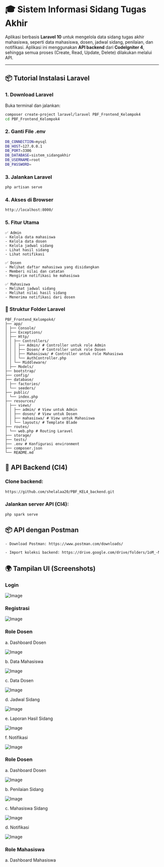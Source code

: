 # 🎓 Sistem Informasi Sidang Tugas Akhir

Aplikasi berbasis **Laravel 10** untuk mengelola data sidang tugas akhir mahasiswa, seperti data mahasiswa, dosen, jadwal sidang, penilaian, dan notifikasi. Aplikasi ini menggunakan **API backend** dari **CodeIgniter 4**, sehingga semua proses (Create, Read, Update, Delete) dilakukan melalui API.

---

## 📦 Tutorial Instalasi Laravel

###  1. Download Laravel

Buka terminal dan jalankan:

```bash
composer create-project laravel/laravel PBF_Frontend_Kelompok4
cd PBF_Frontend_Kelompok4

```
### 2. Ganti File .env
```bash
DB_CONNECTION=mysql
DB_HOST=127.0.0.1
DB_PORT=3306
DB_DATABASE=sistem_sidangakhir
DB_USERNAME=root
DB_PASSWORD=
```

### 3. Jalankan Laravel
```bash
php artisan serve
```

### 4. Akses di Browser
```bash
http://localhost:8000/
```

### 5. Fitur Utama
```
✅ Admin
- Kelola data mahasiswa
- Kelola data dosen
- Kelola jadwal sidang
- Lihat hasil sidang
- Lihat notifikasi

✅ Dosen
- Melihat daftar mahasiswa yang disidangkan
- Memberi nilai dan catatan
- Mengirim notifikasi ke mahasiswa

✅ Mahasiswa
- Melihat jadwal sidang
- Melihat nilai hasil sidang
- Menerima notifikasi dari dosen
```
### 📁 Struktur Folder Laravel
```
PBF_Frontend_Kelompok4/
├── app/
│ ├── Console/
│ ├── Exceptions/
│ ├── Http/
│ │ ├── Controllers/
│ │ │ ├── Admin/ # Controller untuk role Admin
│ │ │ ├── Dosen/ # Controller untuk role Dosen
│ │ │ ├── Mahasiswa/ # Controller untuk role Mahasiswa
│ │ │ └── AuthController.php
│ │ └── Middleware/
│ ├── Models/
├── bootstrap/
├── config/
├── database/
│ ├── factories/
│ └── seeders/
├── public/
│ └── index.php
├── resources/
│ ├── views/
│ │ ├── admin/ # View untuk Admin
│ │ ├── dosen/ # View untuk Dosen
│ │ ├── mahasiswa/ # View untuk Mahasiswa
│ │ └── layouts/ # Template Blade
├── routes/
│ └── web.php # Routing Laravel
├── storage/
├── tests/
├── .env # Konfigurasi environment
├── composer.json
└── README.md
```


## 🔗 API Backend (CI4)
### Clone backend:
```bash
https://github.com/shelalaa20/PBF_KEL4_backend.git
```
### Jalankan server API (CI4):
```
php spark serve
```
## 📦 API dengan Postman
```bash
- Download Postman: https://www.postman.com/downloads/

- Import koleksi backend: https://drive.google.com/drive/folders/1oM_-M4-XOv8jatZQ66pT2e_izZ_DCZaM?usp=sharing

```
## 🌍 Tampilan UI (Screenshots)

### Login
![Image](https://github.com/user-attachments/assets/2374dbfc-689f-42aa-9a62-907473059b36)

### Registrasi

![Image](https://github.com/user-attachments/assets/2374dbfc-689f-42aa-9a62-907473059b36)

### Role Dosen

a. Dashboard Dosen

![Image](https://github.com/user-attachments/assets/e5a5dfa9-4394-4131-8610-3a3513f0b7f6)

b. Data Mahasiswa

![Image](https://github.com/user-attachments/assets/250e654e-93ee-4360-9f3c-e012794c6d35)

c. Data Dosen

![Image](https://github.com/user-attachments/assets/2132b597-fe20-4dc4-865b-604d7c33b380)

d. Jadwal Sidang

![Image](https://github.com/user-attachments/assets/85ea24fe-633e-4051-b6bb-e391b97ab752)

e. Laporan Hasil Sidang

![Image](https://github.com/user-attachments/assets/226ec963-79da-483e-b189-adf1753fdaeb)

f. Notifikasi

![Image](https://github.com/user-attachments/assets/9a15e674-879f-4135-a98e-7790f7c2d4e5)

### Role Dosen

a. Dashboard Dosen

![Image](https://github.com/user-attachments/assets/a9b7123c-414a-48a9-a7af-5be55cdffdf7)

b. Penilaian Sidang

![Image](https://github.com/user-attachments/assets/c1421641-19ac-42c7-8e6f-10df4f169f4a)

c. Mahasiswa Sidang

![Image](https://github.com/user-attachments/assets/8d926671-4427-458d-99c1-24e798256fdd)

d. Notifikasi

![Image](https://github.com/user-attachments/assets/c184aa8b-25e3-4253-98d8-acd30da7f622)

### Role Mahasiswa

a. Dashboard Mahasiswa

